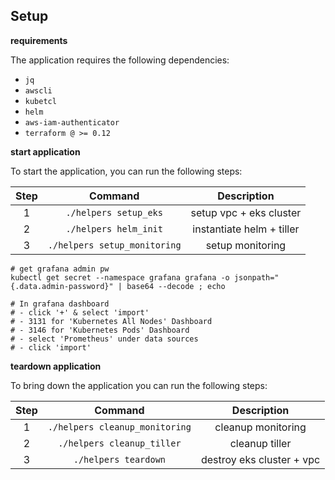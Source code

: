 ## Setup

**requirements**

The application requires the following dependencies:

  - `jq`
  - `awscli`
  - `kubetcl`
  - `helm`
  - `aws-iam-authenticator`
  - `terraform @ >= 0.12`

**start application**

To start the application, you can run the following steps:

| Step | Command | Description |
| :---: | :----: | :---: |
| 1 | `./helpers setup_eks` | setup vpc + eks cluster |
| 2 | `./helpers helm_init` | instantiate helm + tiller |
| 3 | `./helpers setup_monitoring` | setup monitoring |

```
# get grafana admin pw
kubectl get secret --namespace grafana grafana -o jsonpath="{.data.admin-password}" | base64 --decode ; echo

# In grafana dashboard
# - click '+' & select 'import' 
# - 3131 for 'Kubernetes All Nodes' Dashboard
# - 3146 for 'Kubernetes Pods' Dashboard
# - select 'Prometheus' under data sources
# - click 'import'
```

**teardown application**

To bring down the application you can run the following steps:

| Step | Command | Description |
| :---: | :----: | :---: |
| 1 | `./helpers cleanup_monitoring` | cleanup monitoring |
| 2 | `./helpers cleanup_tiller` | cleanup tiller |
| 3 | `./helpers teardown` | destroy eks cluster + vpc |

